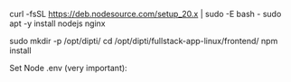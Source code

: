 
curl -fsSL https://deb.nodesource.com/setup_20.x | sudo -E bash -
sudo apt -y install nodejs nginx


sudo mkdir -p /opt/dipti/
cd /opt/dipti/fullstack-app-linux/frontend/
npm install


Set Node .env (very important):
